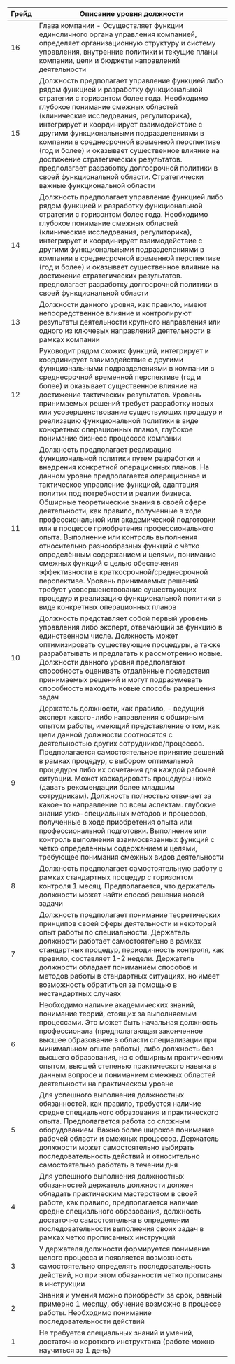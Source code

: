 | Грейд | Описание уровня должности          |
| ----- | -----------------------------------|
| 16 | Глава компании - Осуществляет функции единоличного органа управления компанией, определяет организационную структуру и систему управления, внутренние политики и текущие планы компании, цели и бюджеты направлений деятельности |
| 15 | Должность предполагает управление функцией либо рядом функцией и разработку функциональной стратегии с горизонтом более года. Необходимо глубокое понимание смежных областей (клинические исследования, регулиторика), интегрирует и координирует взаимодействие с другими функциональными подразделениями в компании в среднесрочной временной перспективе (год и более) и оказывает существенное влияние на достижение стратегических результатов. предполагает разработку долгосрочной политики в своей функциональной области. Стратегически важные функциональной области|
| 14 | Должность предполагает управление функцией либо рядом функцией и разработку функциональной стратегии с горизонтом более года. Необходимо глубокое понимание смежных областей (клинические исследования, регулиторика), интегрирует и координирует взаимодействие с другими функциональными подразделениями в компании в среднесрочной временной перспективе (год и более) и оказывает существенное влияние на достижение стратегических результатов. предполагает разработку долгосрочной политики в своей функциональной области|
| 13 | Должности данного уровня, как правило, имеют непосредственное влияние и контролируют результаты деятельности крупного направления или одного из ключевых направлений деятельности в рамках компании|
| 12 | Руководит рядом схожих функций, интегрирует и координирует взаимодействие с другими функциональными подразделениями в компании в среднесрочной временной перспективе (год и более) и оказывает существенное влияние на достижение тактических результатов. Уровень принимаемых решений требует разработку новых или усовершенствование существующих процедур и реализацию функциональной политики в виде конкретных операционных планов, глубокое понимание бизнесс процессов компании|
| 11 | Должность предполагает реализацию функциональной политики путем разработки и внедрения конкретной операционных планов. На данном уровне предполагается операционное и тактическое управление функцией, адаптация политик под потребности и реалии бизнеса. Обширные теоретические знания в своей сфере деятельности, как правило, полученные в ходе профессиональной или академической подготовки или в процессе приобретения профессионального опыта. Выполнение или контроль выполнения относительно разнообразных функций с чётко определённым содержанием и целями, понимание смежных функций с целью обеспечения эффективности в краткосрочной/среднесрочной перспективе. Уровень принимаемых решений требует усовершенствование существующих процедур и реализацию функциональной политики в виде конкретных операционных планов|
| 10 | Должность представляет собой первый уровень управления либо эксперт, отвечающий за функцию в единственном числе. Должность может оптимизировать существующие процедуры, а также разрабатывать и предлагать к рассмотрению новые. Должности данного уровня предполагают способность оценивать отдалённые последствия принимаемых решений и могут подразумевать способность находить новые способы разрешения задач|
| 9 | Держатель должности, как правило, - ведущий эксперт какого-либо направления с обширным опытом работы, имеющий представление о том, как цели данной должности соотносятся с деятельностью других сотрудников/процессов. Предполагается самостоятельное принятие решений в рамках процедур, с выбором оптимальной процедуры либо их сочетания для каждой рабочей ситуации. Может каскадировать процедуры ниже (давать рекомендации более младшим сотрудникам). Должность полностью отвечает за какое-то направление по всем аспектам. глубокие знания узко-специальных методов и процессов, полученные в ходе приобретения опыта или профессиональной подготовки. Выполнение или контроль выполнения взаимосвязанных функций с чётко определённым содержанием и целями, требующее понимания смежных видов деятельности|
| 8 | Должность предполагает самостоятельную работу в рамках стандартных процедур с горизонтом контроля 1 месяц. Предполагается, что держатель должности  может найти способ решения новой задачи|
| 7 |  Должность предполагает понимание теоретических принципов своей сферы деятельности и некоторый опыт работы по специальности. Держатель должности работает самостоятельно в рамках стандартных процедур, периодичность контроля, как правило, составляет 1-2 недели. Держатель должности обладает пониманием способов и методов работы в стандартных ситуациях, но имеет возможность обратиться за помощью в нестандартных случаях|
| 6 | Необходимо наличие академических знаний, понимание теорий, стоящих за выполняемым процессами. Это может быть начальная должность профессионала (предполагающая законченное высшее образование в области специализации при минимальном опыте работы), либо должность без высшего образования, но с обширным практическим опытом, высшей степенью практического навыка в данным вопросе и пониманием смежных областей деятельности на практическом уровне |
| 5 | Для успешного выполнения должностных обязанностей, как правило, требуется наличие средне специального образования и практического опыта. Предполагается работа со сложным оборудованием. Важно более широкое понимание рабочей области и смежных процессов. Держатель должности может самостоятельно выбирать последовательность действий и относительно самостоятельно работать в течении дня |
| 4 | Для успешного выполнения должностных обязанностей держатель должности должен обладать практическим мастерством в своей работе, как правило, предполагается наличие средне специального образования, должность достаточно самостоятельна в определении последовательности выполнения своих задач в рамках четко прописанных инструкций|
| 3 | У держателя должности формируется понимание целого процесса и появляется возможность самостоятельно определять последовательность действий, но при этом обязанности четко прописаны в инструкции |
| 2 | Знания и умения можно приобрести за срок, равный примерно 1 месяцу, обучение возможно в процессе работы. Необходимо понимание последовательности действий|
| 1 | Не требуется специальных знаний и умений, достаточно короткого инструктажа (работе можно научиться за 1 день)|

